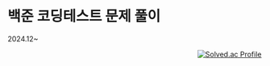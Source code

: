 # 백준 코딩테스트 문제 풀이
2024.12~
<div style="text-align: right;">
  <a href="https://solved.ac/optimus576">
    <img src="http://mazassumnida.wtf/api/v2/generate_badge?boj=optimus576" alt="Solved.ac Profile">
  </a>
</div>
